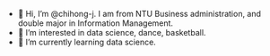 - 👋 Hi, I’m @chihong-j. I am from NTU Business administration, and double major in Information Management.
- 👀 I’m interested in data science, dance, basketball.
- 🌱 I’m currently learning data science.


<!---
chihong-j/chihong-j is a ✨ special ✨ repository because its `README.md` (this file) appears on your GitHub profile.
You can click the Preview link to take a look at your changes.
--->
